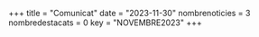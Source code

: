 +++
title             = "Comunicat"
date	 	  	  = "2023-11-30"
nombrenoticies    = 3
nombredestacats   = 0
key 		  	  = "NOVEMBRE2023"
+++

